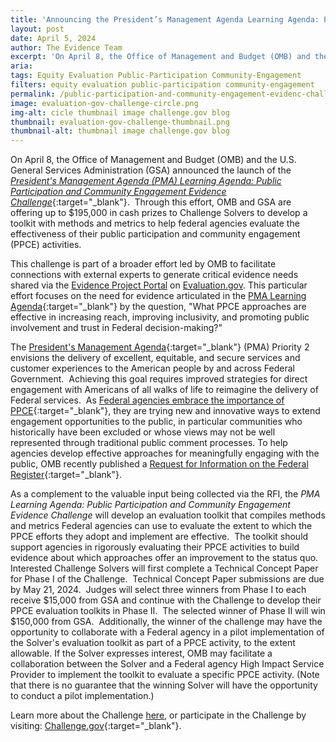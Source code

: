 ```yaml
---
title: 'Announcing the President’s Management Agenda Learning Agenda: Public Participation and Community Engagement Evidence Challenge'
layout: post
date: April 5, 2024
author: The Evidence Team
excerpt: 'On April 8, the Office of Management and Budget (OMB) and the U.S. General Services Administration (GSA) announced the launch of the <a href="https://www.challenge.gov/?challenge=pmala" target="_blank">President’s Management Agenda (PMA) Learning Agenda: Public Participation and Community Engagement Evidence Challenge</a>...'
aria: 
tags: Equity Evaluation Public-Participation Community-Engagement
filters: equity evaluation public-participation community-engagement
permalink: /public-participation-and-community-engagement-evidenc-challenge/
image: evaluation-gov-challenge-circle.png
img-alt: cicle thumbnail image challenge.gov blog
thumbnail: evaluation-gov-challenge-thumbnail.png
thumbnail-alt: thumbnail image challenge.gov blog
---
```


On April 8, the Office of Management and Budget (OMB) and the U.S. General Services Administration (GSA) announced the launch of the [*President's Management Agenda (PMA) Learning Agenda: Public Participation and Community Engagement Evidence Challenge*](https://www.challenge.gov/?challenge=pmala){:target="_blank"}.  Through this effort, OMB and GSA are offering up to $195,000 in cash prizes to Challenge Solvers to develop a toolkit with methods and metrics to help federal agencies evaluate the effectiveness of their public participation and community engagement (PPCE) activities. 

This challenge is part of a broader effort led by OMB to facilitate connections with external experts to generate critical evidence needs shared via the [Evidence Project Portal]({{site.baseurl}}/resources/#resource=.portal-opportunities&role=*&content=*&year=*) on [Evaluation.gov]({{site.baseurl}}/). This particular effort focuses on the need for evidence articulated in the [PMA Learning Agenda](https://www.performance.gov/pma/learning-agenda/){:target="_blank"} by the question, "What PPCE approaches are effective in increasing reach, improving inclusivity, and promoting public involvement and trust in Federal decision-making?" 

The [President's Management Agenda](https://www.performance.gov/pma/){:target="_blank"} (PMA) Priority 2 envisions the delivery of excellent, equitable, and secure services and customer experiences to the American people by and across Federal Government.  Achieving this goal requires improved strategies for direct engagement with Americans of all walks of life to reimagine the delivery of Federal services.  As [Federal agencies embrace the importance of PPCE](https://www.performance.gov/participation/){:target="_blank"}, they are trying new and innovative ways to extend engagement opportunities to the public, in particular communities who historically have been excluded or whose views may not be well represented through traditional public comment processes. To help agencies develop effective approaches for meaningfully engaging with the public, OMB recently published a [Request for Information on the Federal Register](https://www.federalregister.gov/documents/2024/03/20/2024-05882/methods-and-leading-practices-for-advancing-public-participation-and-community-engagement-with-the){:target="_blank"}.

As a complement to the valuable input being collected via the RFI, the *PMA Learning Agenda: Public Participation and Community Engagement Evidence Challenge* will develop an evaluation toolkit that compiles methods and metrics Federal agencies can use to evaluate the extent to which the PPCE efforts they adopt and implement are effective.  The toolkit should support agencies in rigorously evaluating their PPCE activities to build evidence about which approaches offer an improvement to the status quo.  Interested Challenge Solvers will first complete a Technical Concept Paper for Phase I of the Challenge.  Technical Concept Paper submissions are due by May 21, 2024.  Judges will select three winners from Phase I to each receive $15,000 from GSA and continue with the Challenge to develop their PPCE evaluation toolkits in Phase II.  The selected winner of Phase II will win $150,000 from GSA.  Additionally, the winner of the challenge may have the opportunity to collaborate with a Federal agency in a pilot implementation of the Solver's evaluation toolkit as part of a PPCE activity, to the extent allowable. If the Solver expresses interest, OMB may facilitate a collaboration between the Solver and a Federal agency High Impact Service Provider to implement the toolkit to evaluate a specific PPCE activity. (Note that there is no guarantee that the winning Solver will have the opportunity to conduct a pilot implementation.) 

Learn more about the Challenge <a href="{{site.baseurl}}/assets/resources/Portal%20-%20Challenge%20Opportunity.pdf" aria-label="PMA Learning Agenda: Public Participation and Community Engagement Evidence Challenge">here</a>, or participate in the Challenge by visiting: [Challenge.gov](https://www.challenge.gov/?challenge=pmala){:target="_blank"}.
